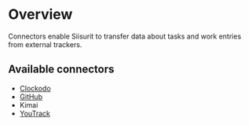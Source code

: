 # Overview

Connectors enable Siisurit to transfer data about tasks and work entries from external trackers.

## Available connectors

- [Clockodo](clockodo.md)
- [GitHub](github.md)
- Kimai
- [YouTrack](youtrack.md)
